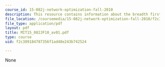 ```yaml
---
course_id: 15-082j-network-optimization-fall-2010
description: This resource contains information about the breadth first search.
file_location: /coursemedia/15-082j-network-optimization-fall-2010/f2c389184787356f1ad48e243b742524_MIT15_082JF10_av01.pdf
file_type: application/pdf
layout: pdf
title: MIT15_082JF10_av01.pdf
type: course
uid: f2c389184787356f1ad48e243b742524

---
```

None